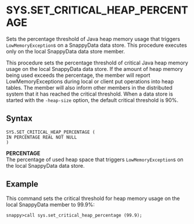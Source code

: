 # SYS.SET_CRITICAL_HEAP_PERCENTAGE

Sets the percentage threshold of Java heap memory usage that triggers `LowMemoryException`s on a SnappyData data store. This procedure executes only on the local SnappyData data store member.

This procedure sets the percentage threshold of critical Java heap memory usage on the local SnappyData data store. If the amount of heap memory being used exceeds the percentage, the member will report LowMemoryExceptions during local or client put operations into heap tables. The member will also inform other members in the distributed system that it has reached the critical threshold. When a data store is started with the `-heap-size` option, the default critical threshold is 90%.

## Syntax

``` pre
SYS.SET_CRITICAL_HEAP_PERCENTAGE (
IN PERCENTAGE REAL NOT NULL
)
```

**PERCENTAGE**   
The percentage of used heap space that triggers `LowMemoryException`s on the local SnappyData data store.

## Example

This command sets the critical threshold for heap memory usage on the local SnappyData member to 99.9%:

``` pre
snappy>call sys.set_critical_heap_percentage (99.9);
```


